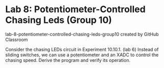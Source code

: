 # Lab 8: Potentiometer-Controlled Chasing Leds (Group 10)
lab-8-potentiometer-controlled-chasing-leds-group10 created by GitHub Classroom


Consider the chasing LEDs circuit in Experiment 10.10.1. (lab 6) Instead of sliding switches, we 
can use a potentiometer and an XADC to control the chasing speed. Derive the program and 
verify its operation. 
